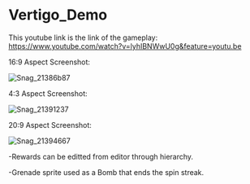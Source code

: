 # Vertigo_Demo
This youtube link is the link of the gameplay:
https://www.youtube.com/watch?v=lyhIBNWwU0g&feature=youtu.be



16:9 Aspect Screenshot:

![Snag_21386b87](https://user-images.githubusercontent.com/70349087/222982465-0fb2047b-61af-493e-be7e-5fb378bd8880.png)

4:3 Aspect Screenshot:

![Snag_21391237](https://user-images.githubusercontent.com/70349087/222982490-fcb97e00-91ff-436f-8a69-79fb7c00a29a.png)

20:9 Aspect Screenshot:

![Snag_21394667](https://user-images.githubusercontent.com/70349087/222982498-a0df331e-9620-41c5-bff6-6aa2638e0a9d.png)



-Rewards can be editted from editor through hierarchy.

-Grenade sprite used as a Bomb that ends the spin streak.
